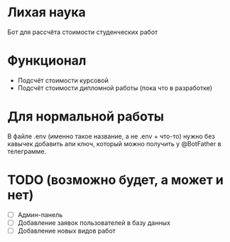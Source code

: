 # Лихая наука
Бот для рассчёта стоимости студенческих работ

# Функционал
- Подсчёт стоимости курсовой
- Подсчёт стоимости дипломной работы (пока что в разработке)

# Для нормальной работы
В файле .env (именно такое название, а не .env + что-то) нужно без кавычек добавить апи ключ, который можно получить у @BotFather в телеграмме.

# TODO (возможно будет, а может и нет)
- [ ] Админ-панель
- [ ] Добавление заявок пользователей в базу данных
- [ ] Добавление новых видов работ
